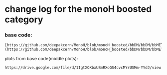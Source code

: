 # change log for the monoH boosted category

### base code: 
```
[https://github.com/deepakcern/MonoH/blob/monoH_boosted/bbDM/bbDM/bbMET/bbMETBranchReader.py](https://github.com/deepakcern/MonoH/blob/monoH_boosted/bbDM/bbDM/bbMET/bbMETBranchReader.py)
```

plots from base code(middle plots): 
```
https://drive.google.com/file/d/1IgtXQXbxUBmRXoGS4cvcMYrUSMm-YYdJ/view
```
